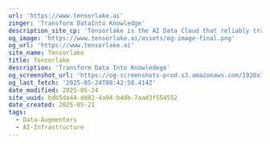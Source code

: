```yaml
---
url: 'https://www.tensorlake.ai'
zinger: 'Transform DataInto Knowledge'
description_site_cp: 'Tensorlake is the AI Data Cloud that reliably transforms data from unstructured sources into ingestion-ready formats for AI Applications'
og_image: 'https://www.tensorlake.ai/assets/og-image-final.png'
og_url: 'https://www.tensorlake.ai'
site_name: Tensorlake
title: Tensorlake
description: 'Transform Data Into Knowledege'
og_screenshot_url: 'https://og-screenshots-prod.s3.amazonaws.com/1920x1080/80/false/dd81b67f870e5a7a7f03df260b46d97e137c065388c97a7edcc7343b3ee4699d.jpeg'
og_last_fetch: '2025-05-24T08:42:58.414Z'
date_modified: 2025-05-24
site_uuid: bdb5da44-dd82-4a94-b4db-7aad3f554552
date_created: 2025-05-21
tags:
  - Data-Augmenters
  - AI-Infrastructure
---
```


